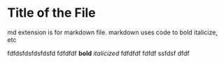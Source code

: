 # Title of the File

md extension is for markdown file. markdown uses code to bold italicize, etc


fdfdsfdsfdsfdsfd fdfdfdf  **bold** _italicized_ fdfdfdf fdfdf ssfdsf dfdf 
